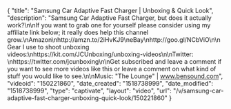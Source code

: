 {
    "title": "Samsung Car Adaptive Fast Charger | Unboxing & Quick Look",
    "description": "Samsung Car Adaptive Fast Charger, but does it actually work?\n\nIf you want to grab one for yourself please consider using my affiliate link below; it really does help this channel grow.\nAmazon\nhttp:\/\/amzn.to\/2iHvKJ9\neBay\nhttp:\/\/goo.gl\/NCbViO\n\nGear I use to shoot unboxing videos:\nhttps:\/\/kit.com\/JCUnboxing\/unboxing-videos\n\nTwitter: \nhttps:\/\/twitter.com\/jcunboxing\n\nGet subscribed and leave a comment if you want to see more videos like this or leave a comment on what kind of stuff you would like to see.\n\nMusic: \"The Lounge\" | www.bensound.com",
    "videoid": "150221860",
    "date_created": "1518738999",
    "date_modified": "1518738999",
    "type": "captivate",
    "layout": "video",
    "url": "\/v\/samsung-car-adaptive-fast-charger-unboxing-quick-look\/150221860"
}